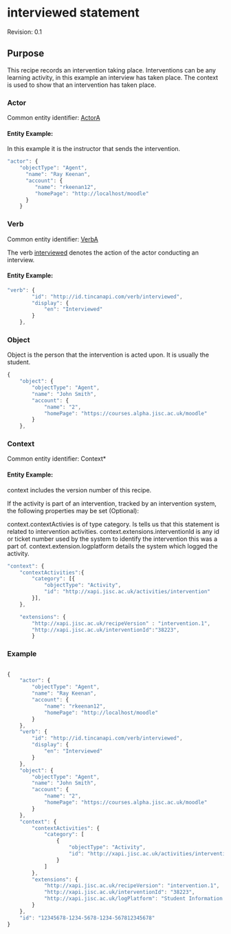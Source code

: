 # interviewed statement
Revision: 0.1 

## Purpose
This recipe records an intervention taking place. Interventions can be any learning activity, in this example an interview has taken place. The context is used to show that an intervention has taken place.

### Actor
Common entity identifier: [ActorA](../common_structures.md#actora)

#### Entity Example:

In this example it is the instructor that sends the intervention.

``` Javascript
"actor": {
	"objectType": "Agent",
      "name": "Ray Keenan",
      "account": {
         "name": "rkeenan12",
         "homePage": "http://localhost/moodle"
      }
	}
```


### Verb
Common entity identifier: [VerbA](../common_structures.md#verba)

The verb [interviewed](/vocabulary.md#verbs) denotes the action of the actor conducting an interview.


#### Entity Example:

``` javascript
"verb": {
        "id": "http://id.tincanapi.com/verb/interviewed",
        "display": {
            "en": "Interviewed"
        }
    },
```

 

### Object

Object is the person that the intervention is acted upon. It is usually the student.

``` Javascript
{
    "object": {
        "objectType": "Agent",
        "name": "John Smith",
        "account": {
            "name": "2",
            "homePage": "https://courses.alpha.jisc.ac.uk/moodle"
        }
    },
```

### Context

Common entity identifier: Context*

#### Entity Example:

context includes the version number of this recipe. 

If the activity is part of an intervention, tracked by an intervention system, the following properties may be set (Optional):

context.contextActivies is of type category.  Is tells us that this statement is related to intervention activities. 
context.extensions.interventionId is any id or ticket number used by the system to identify the intervention this was a part of.
context.extension.logplatform details the system which logged the activity.

``` javascript
"context": {
	"contextActivities":{
		"category": [{
			"objectType": "Activity",
			"id": "http://xapi.jisc.ac.uk/activities/intervention"
		}],
	},

	"extensions": {
		"http://xapi.jisc.ac.uk/recipeVersion" : "intervention.1",
		"http://xapi.jisc.ac.uk/interventionId":"38223",
		}
```

### Example


``` javascript

{
    "actor": {
        "objectType": "Agent",
        "name": "Ray Keenan",
        "account": {
            "name": "rkeenan12",
            "homePage": "http://localhost/moodle"
        }
    },
    "verb": {
        "id": "http://id.tincanapi.com/verb/interviewed",
        "display": {
            "en": "Interviewed"
        }
    },
    "object": {
        "objectType": "Agent",
        "name": "John Smith",
        "account": {
            "name": "2",
            "homePage": "https://courses.alpha.jisc.ac.uk/moodle"
        }
    },
    "context": {
        "contextActivities": {
            "category": [
                {
                    "objectType": "Activity",
                    "id": "http://xapi.jisc.ac.uk/activities/intervention"
                }
            ]
        },
        "extensions": {
            "http://xapi.jisc.ac.uk/recipeVersion": "intervention.1",
            "http://xapi.jisc.ac.uk/interventionId": "38223",
            "http://xapi.jisc.ac.uk/logPlatform": "Student Information Desk"
        }
    },
    "id": "12345678-1234-5678-1234-567812345678"
}
``` 
